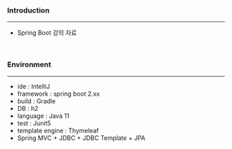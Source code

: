 ### Introduction
---
- Spring Boot 강의 자료

<br>

### Environment
---
- ide : IntelliJ
- framework : spring boot 2.xx
- build : Gradle
- DB : h2
- language : Java 11
- test : Junit5
- template engine : Thymeleaf
- Spring MVC + JDBC + JDBC Template + JPA

